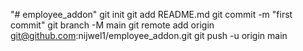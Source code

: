 "# employee_addon"  git init git add README.md git commit -m "first commit" git branch -M main git remote add origin git@github.com:nijwel1/employee_addon.git git push -u origin main
